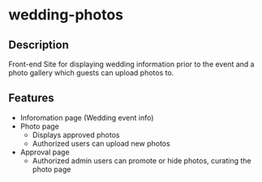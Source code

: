 # wedding-photos

## Description

Front-end Site for displaying wedding information prior to the event and a photo gallery which guests can upload photos to.

## Features

- Inforomation page (Wedding event info)
- Photo page
  - Displays approved photos
  - Authorized users can upload new photos
- Approval page
  - Authorized admin users can promote or hide photos, curating the photo page
